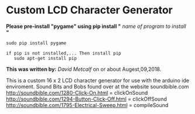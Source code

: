 # Custom LCD Character Generator

**Please pre-install "pygame" using pip install "** *name of program to install* **"**

    sudo pip install pygame
    
    if pip is not installed,... Then install pip
       sudo apt-get install pip
  
**This was written by:** *David Metcalf* on or about Augest,09,2018.

This is a custom 16 x 2 LCD character generator for use with the arduino ide enviroment.
Sound Bits and Bobs found over at the website soundbible.com
    http://soundbible.com/1280-Click-On.html = clickOnSound
    http://soundbible.com/1294-Button-Click-Off.html = clickOffSound
    http://soundbible.com/1795-Electrical-Sweep.html = compileSound
